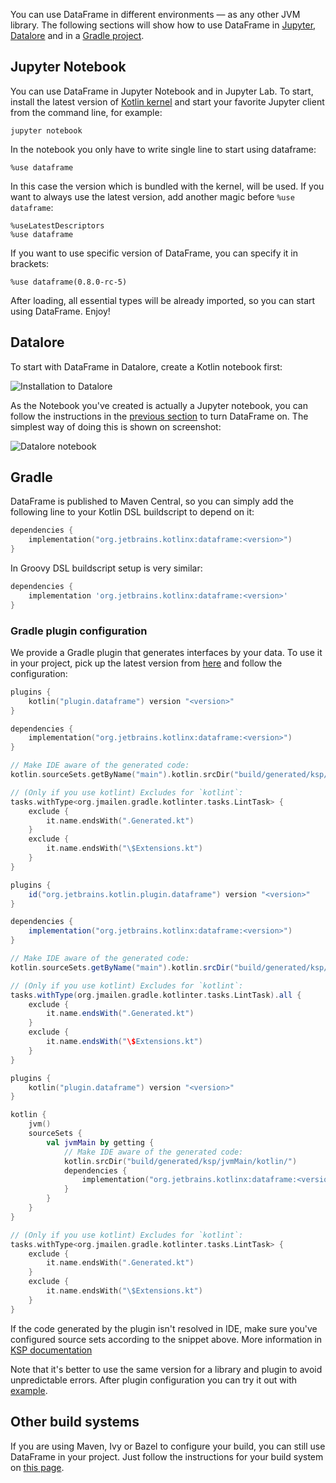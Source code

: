 [//]: # (title: Installation)

You can use DataFrame in different environments — as any other JVM library.
The following sections will show how to use DataFrame in [Jupyter](#jupyter-notebook), [Datalore](#datalore) and in a [Gradle project](#gradle).

## Jupyter Notebook

You can use DataFrame in Jupyter Notebook and in Jupyter Lab.
To start, install the latest version of [Kotlin kernel](https://github.com/Kotlin/kotlin-jupyter#installation) and start your favorite Jupyter client from
the command line, for example:

```shell
jupyter notebook
```

In the notebook you only have to write single line to start using dataframe:

```text
%use dataframe
```

In this case the version which is bundled with the kernel, will be used.
If you want to always use the latest version, add another magic before `%use dataframe`:

```text
%useLatestDescriptors
%use dataframe
```

If you want to use specific version of DataFrame, you can specify it in brackets:

```text
%use dataframe(0.8.0-rc-5)
```

After loading, all essential types will be already imported, so you can start using DataFrame. Enjoy!

## Datalore

To start with DataFrame in Datalore, create a Kotlin notebook first:

![Installation to Datalore](datalore-1.png)

As the Notebook you've created is actually a Jupyter notebook, you can follow the instructions in the [previous section](#jupyter-notebook) to turn DataFrame on. The simplest way of doing this is shown on screenshot:

![Datalore notebook](datalore-2.png)

## Gradle

DataFrame is published to Maven Central, so you can simply add the following line to your Kotlin DSL
buildscript to depend on it:

```kotlin
dependencies {
    implementation("org.jetbrains.kotlinx:dataframe:<version>")
}
```

In Groovy DSL buildscript setup is very similar:
```groovy
dependencies {
    implementation 'org.jetbrains.kotlinx:dataframe:<version>'
}
```

### Gradle plugin configuration

We provide a Gradle plugin that generates interfaces by your data.
To use it in your project, pick up the latest version from [here](https://plugins.gradle.org/plugin/org.jetbrains.kotlin.plugin.dataframe)
and follow the configuration:

<tabs>
<tab title="Kotlin DSL">

```kotlin
plugins {
    kotlin("plugin.dataframe") version "<version>"
}

dependencies {
    implementation("org.jetbrains.kotlinx:dataframe:<version>")
}

// Make IDE aware of the generated code:
kotlin.sourceSets.getByName("main").kotlin.srcDir("build/generated/ksp/main/kotlin/")

// (Only if you use kotlint) Excludes for `kotlint`:
tasks.withType<org.jmailen.gradle.kotlinter.tasks.LintTask> {
    exclude {
        it.name.endsWith(".Generated.kt")
    }
    exclude {
        it.name.endsWith("\$Extensions.kt")
    }
}
```

</tab>

<tab title="Groovy DSL">

```groovy
plugins {
    id("org.jetbrains.kotlin.plugin.dataframe") version "<version>"
}

dependencies {
    implementation("org.jetbrains.kotlinx:dataframe:<version>")
}

// Make IDE aware of the generated code:
kotlin.sourceSets.getByName("main").kotlin.srcDir("build/generated/ksp/main/kotlin/")

// (Only if you use kotlint) Excludes for `kotlint`:
tasks.withType(org.jmailen.gradle.kotlinter.tasks.LintTask).all {
    exclude {
        it.name.endsWith(".Generated.kt")
    }
    exclude {
        it.name.endsWith("\$Extensions.kt")
    }
}
```

</tab>

<tab title="Multiplatform (JVM target Only)">

```kotlin
plugins {
    kotlin("plugin.dataframe") version "<version>"
}

kotlin {
    jvm()
    sourceSets {
        val jvmMain by getting {
            // Make IDE aware of the generated code:
            kotlin.srcDir("build/generated/ksp/jvmMain/kotlin/")
            dependencies {
                implementation("org.jetbrains.kotlinx:dataframe:<version>")
            }
        }
    }
}

// (Only if you use kotlint) Excludes for `kotlint`:
tasks.withType<org.jmailen.gradle.kotlinter.tasks.LintTask> {
    exclude {
        it.name.endsWith(".Generated.kt")
    }
    exclude {
        it.name.endsWith("\$Extensions.kt")
    }
}
```

</tab>

</tabs>

<note>

If the code generated by the plugin isn't resolved in IDE, make sure you've configured source sets according to the snippet above. More information in [KSP documentation](https://github.com/google/ksp/blob/main/docs/quickstart.md#make-ide-aware-of-generated-code)

</note>

Note that it's better to use the same version for a library and plugin to avoid unpredictable errors.
After plugin configuration you can try it out with [example](gradle.md#annotation-processing).

## Other build systems

If you are using Maven, Ivy or Bazel to configure your build, you can still use DataFrame in your project.
Just follow the instructions for your build system on [this page](https://search.maven.org/artifact/org.jetbrains.kotlinx/dataframe/0.8.0-dev-515/jar).
